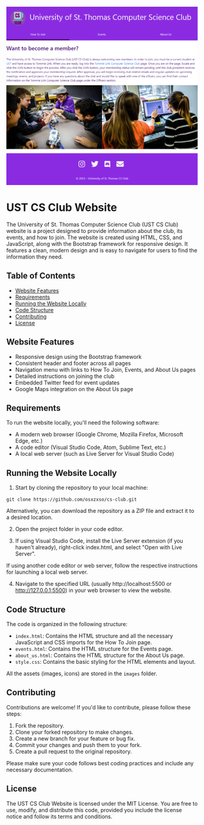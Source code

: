 ![UST CS Club Screenshot](cs-club-screenshot.png)

UST CS Club Website
===================

The University of St. Thomas Computer Science Club (UST CS Club) website is a project designed to provide information about the club, its events, and how to join. The website is created using HTML, CSS, and JavaScript, along with the Bootstrap framework for responsive design. It features a clean, modern design and is easy to navigate for users to find the information they need.

Table of Contents
-----------------
- [Website Features](#website-features)
- [Requirements](#requirements)
- [Running the Website Locally](#running-the-website-locally)
- [Code Structure](#code-structure)
- [Contributing](#contributing)
- [License](#license)

Website Features
----------------
- Responsive design using the Bootstrap framework
- Consistent header and footer across all pages
- Navigation menu with links to How To Join, Events, and About Us pages
- Detailed instructions on joining the club
- Embedded Twitter feed for event updates
- Google Maps integration on the About Us page

Requirements
------------
To run the website locally, you'll need the following software:
- A modern web browser (Google Chrome, Mozilla Firefox, Microsoft Edge, etc.)
- A code editor (Visual Studio Code, Atom, Sublime Text, etc.)
- A local web server (such as Live Server for Visual Studio Code)

Running the Website Locally
---------------------------
1. Start by cloning the repository to your local machine:
```
git clone https://github.com/osxzxso/cs-club.git
```
Alternatively, you can download the repository as a ZIP file and extract it to a desired location.

2. Open the project folder in your code editor.

3. If using Visual Studio Code, install the Live Server extension (if you haven't already), right-click index.html, and select "Open with Live Server".

If using another code editor or web server, follow the respective instructions for launching a local web server.

4. Navigate to the specified URL (usually http://localhost:5500 or http://127.0.0.1:5500) in your web browser to view the website.

Code Structure
--------------
The code is organized in the following structure:

- `index.html`: Contains the HTML structure and all the necessary JavaScript and CSS imports for the How To Join page.
- `events.html`: Contains the HTML structure for the Events page.
- `about_us.html`: Contains the HTML structure for the About Us page.
- `style.css`: Contains the basic styling for the HTML elements and layout.

All the assets (images, icons) are stored in the `images` folder.

Contributing
------------
Contributions are welcome! If you'd like to contribute, please follow these steps:

1. Fork the repository.
2. Clone your forked repository to make changes.
3. Create a new branch for your feature or bug fix.
4. Commit your changes and push them to your fork.
5. Create a pull request to the original repository.

Please make sure your code follows best coding practices and include any necessary documentation.

License
-------
The UST CS Club Website is licensed under the MIT License. You are free to use, modify, and distribute this code, provided you include the license notice and follow its terms and conditions.
